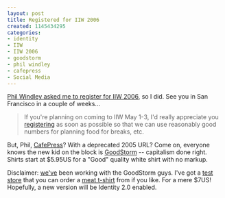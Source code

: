 ```yaml
--- 
layout: post
title: Registered for IIW 2006
created: 1145434295
categories: 
- identity
- IIW
- IIW 2006
- goodstorm
- phil windley
- cafepress
- Social Media
---
```

<p><a href="http://www.windley.com/archives/2006/04/iiw_gear_availa.shtml">Phil Windley asked me to register for IIW 2006</a>, so I did. See you in San Francisco in a couple of weeks...</p>  <blockquote> If you&#39;re planning on coming to IIW May 1-3, I&#39;d really appreciate you <a href="http://www.windley.com/events/iiw2006a/register">registering</a> as soon as possible so that we can use reasonably good numbers for planning food for breaks, etc.   </blockquote>  <p>But, Phil, <a href="http://www.cafepress.com/iiw2005">CafePress</a>? With a deprecated 2005 URL? Come on, everyone knows the new kid on the block is <a href="http://www.goodstorm.com">GoodStorm</a> -- capitalism done right. Shirts start at $5.95US for a &quot;Good&quot; quality white shirt with no markup.</p>  <p>Disclaimer: <a href="http://www.bryght.com">we&#39;ve</a> been working with the GoodStorm guys. I&#39;ve got a <a href="https://www.goodstorm.com/stores/boris">test store</a> that you can order a <a href="https://www.goodstorm.com/item/boris/meat">meat t-shirt</a> from if you like. For a mere $7US! Hopefully, a new version will be Identity 2.0 enabled.</p>
